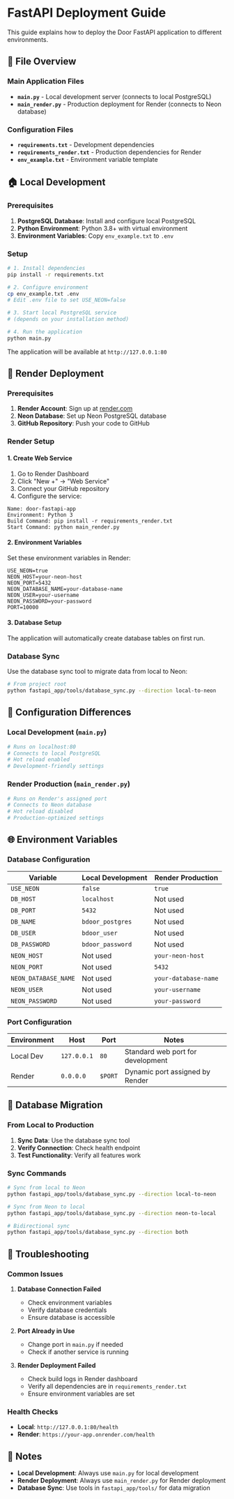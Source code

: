 # FastAPI Deployment Guide

This guide explains how to deploy the Door FastAPI application to different environments.

## 📁 File Overview

### Main Application Files

- **`main.py`** - Local development server (connects to local PostgreSQL)
- **`main_render.py`** - Production deployment for Render (connects to Neon database)

### Configuration Files

- **`requirements.txt`** - Development dependencies
- **`requirements_render.txt`** - Production dependencies for Render
- **`env_example.txt`** - Environment variable template

## 🏠 Local Development

### Prerequisites

1. **PostgreSQL Database**: Install and configure local PostgreSQL
2. **Python Environment**: Python 3.8+ with virtual environment
3. **Environment Variables**: Copy `env_example.txt` to `.env`

### Setup

```bash
# 1. Install dependencies
pip install -r requirements.txt

# 2. Configure environment
cp env_example.txt .env
# Edit .env file to set USE_NEON=false

# 3. Start local PostgreSQL service
# (depends on your installation method)

# 4. Run the application
python main.py
```

The application will be available at `http://127.0.0.1:80`

## 🚀 Render Deployment

### Prerequisites

1. **Render Account**: Sign up at [render.com](https://render.com)
2. **Neon Database**: Set up Neon PostgreSQL database
3. **GitHub Repository**: Push your code to GitHub

### Render Setup

#### 1. Create Web Service

1. Go to Render Dashboard
2. Click "New +" → "Web Service"
3. Connect your GitHub repository
4. Configure the service:

```
Name: door-fastapi-app
Environment: Python 3
Build Command: pip install -r requirements_render.txt
Start Command: python main_render.py
```

#### 2. Environment Variables

Set these environment variables in Render:

```
USE_NEON=true
NEON_HOST=your-neon-host
NEON_PORT=5432
NEON_DATABASE_NAME=your-database-name
NEON_USER=your-username
NEON_PASSWORD=your-password
PORT=10000
```

#### 3. Database Setup

The application will automatically create database tables on first run.

### Database Sync

Use the database sync tool to migrate data from local to Neon:

```bash
# From project root
python fastapi_app/tools/database_sync.py --direction local-to-neon
```

## 🔧 Configuration Differences

### Local Development (`main.py`)

```python
# Runs on localhost:80
# Connects to local PostgreSQL
# Hot reload enabled
# Development-friendly settings
```

### Render Production (`main_render.py`)

```python
# Runs on Render's assigned port
# Connects to Neon database
# Hot reload disabled
# Production-optimized settings
```

## 🌐 Environment Variables

### Database Configuration

| Variable | Local Development | Render Production |
|----------|------------------|-------------------|
| `USE_NEON` | `false` | `true` |
| `DB_HOST` | `localhost` | Not used |
| `DB_PORT` | `5432` | Not used |
| `DB_NAME` | `bdoor_postgres` | Not used |
| `DB_USER` | `bdoor_user` | Not used |
| `DB_PASSWORD` | `bdoor_password` | Not used |
| `NEON_HOST` | Not used | `your-neon-host` |
| `NEON_PORT` | Not used | `5432` |
| `NEON_DATABASE_NAME` | Not used | `your-database-name` |
| `NEON_USER` | Not used | `your-username` |
| `NEON_PASSWORD` | Not used | `your-password` |

### Port Configuration

| Environment | Host | Port | Notes |
|-------------|------|------|-------|
| Local Dev | `127.0.0.1` | `80` | Standard web port for development |
| Render | `0.0.0.0` | `$PORT` | Dynamic port assigned by Render |

## 🔄 Database Migration

### From Local to Production

1. **Sync Data**: Use the database sync tool
2. **Verify Connection**: Check health endpoint
3. **Test Functionality**: Verify all features work

### Sync Commands

```bash
# Sync from local to Neon
python fastapi_app/tools/database_sync.py --direction local-to-neon

# Sync from Neon to local
python fastapi_app/tools/database_sync.py --direction neon-to-local

# Bidirectional sync
python fastapi_app/tools/database_sync.py --direction both
```

## 🚨 Troubleshooting

### Common Issues

1. **Database Connection Failed**
   - Check environment variables
   - Verify database credentials
   - Ensure database is accessible

2. **Port Already in Use**
   - Change port in `main.py` if needed
   - Check if another service is running

3. **Render Deployment Failed**
   - Check build logs in Render dashboard
   - Verify all dependencies are in `requirements_render.txt`
   - Ensure environment variables are set

### Health Checks

- **Local**: `http://127.0.0.1:80/health`
- **Render**: `https://your-app.onrender.com/health`

## 📝 Notes

- **Local Development**: Always use `main.py` for local development
- **Render Deployment**: Always use `main_render.py` for Render deployment
- **Database Sync**: Use tools in `fastapi_app/tools/` for data migration
